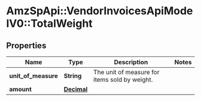 # AmzSpApi::VendorInvoicesApiModelV0::TotalWeight

## Properties
Name | Type | Description | Notes
------------ | ------------- | ------------- | -------------
**unit_of_measure** | **String** | The unit of measure for items sold by weight. | 
**amount** | [**Decimal**](Decimal.md) |  | 

